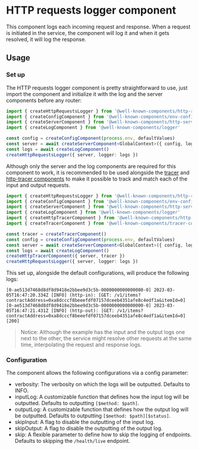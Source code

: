 # HTTP requests logger component

This component logs each incoming request and response. When a request is initiated in the service, the component will log it and when it gets resolved, it will log the response.

## Usage

### Set up

The HTTP requests logger component is pretty straightforward to use, just import the component and initialize it with the log and the server components before any router:

```ts
import { createHttpRequestsLogger } from '@well-known-components/http-requests-logger'
import { createConfigComponent } from '@well-known-components/env-config-provider'
import { createServerComponent } from '@well-known-components/http-server'
import { createLogComponent } from '@well-known-components/logger'

const config = createConfigComponent(process.env, defaultValues)
const server = await createServerComponent<GlobalContext>({ config, logs }, { cors, compression: {} })
const logs = await createLogComponent()
createHttpRequestsLogger({ server, logger: logs })
```

Although only the server and the log components are required for this component to work, it is recommended to be used alongside the [tracer](https://github.com/well-known-components/tracer-component) and [http-tracer components](https://github.com/well-known-components/http-tracer-component) to make it possible to track and match each of the input and output requests.

```ts
import { createHttpRequestsLogger } from '@well-known-components/http-requests-logger'
import { createConfigComponent } from '@well-known-components/env-config-provider'
import { createServerComponent } from '@well-known-components/http-server'
import { createLogComponent } from '@well-known-components/logger'
import { createHttpTracerComponent } from '@well-known-components/http-tracer-component'
import { createTracerComponent } from '@well-known-components/tracer-component'

const tracer = createTracerComponent()
const config = createConfigComponent(process.env, defaultValues)
const server = await createServerComponent<GlobalContext>({ config, logs }, { cors, compression: {} })
const logs = await createLogComponent()
createHttpTracerComponent({ server, tracer })
createHttpRequestsLogger({ server, logger: logs })
```

This set up, alongside the default configurations, will produce the following logs:

```
[0-ae513d7468d8df8d9418e2bbee9d3c5b-0000000000000000-0] 2023-03-05T16:47:20.334Z [INFO] (http-in): [GET: /v1/items?contractAddress=0xa8dcccf8beeefdf07157dceeb4351afe8c4edf1a&itemId=0]
[0-ae513d7468d8df8d9418e2bbee9d3c5b-0000000000000000-0] 2023-03-05T16:47:21.431Z [INFO] (http-out): [GET: /v1/items?contractAddress=0xa8dcccf8beeefdf07157dceeb4351afe8c4edf1a&itemId=0][200]
```

> Notice:
> Although the example has the input and the output logs one next to the other, the service might resolve other requests at the same time, interpolating the request and response logs.

### Configuration

The component allows the following configurations via a config parameter:

- verbosity: The verbosity on which the logs will be outputted. Defaults to INFO.
- inputLog: A customizable function that defines how the input log will be outputted. Defaults to outputting `[$method: $path]`.
- outputLog: A customizable function that defines how the output log will be outputted. Defaults to outputting `[$method: $path][$status]`.
- skipInput: A flag to disable the outputting of the input log.
- skipOutput: A flag to disable the outputting of the output log.
- skip: A flexible parameter to define how to skip the logging of endpoints. Defaults to skipping the `/health/live` endpoint.
